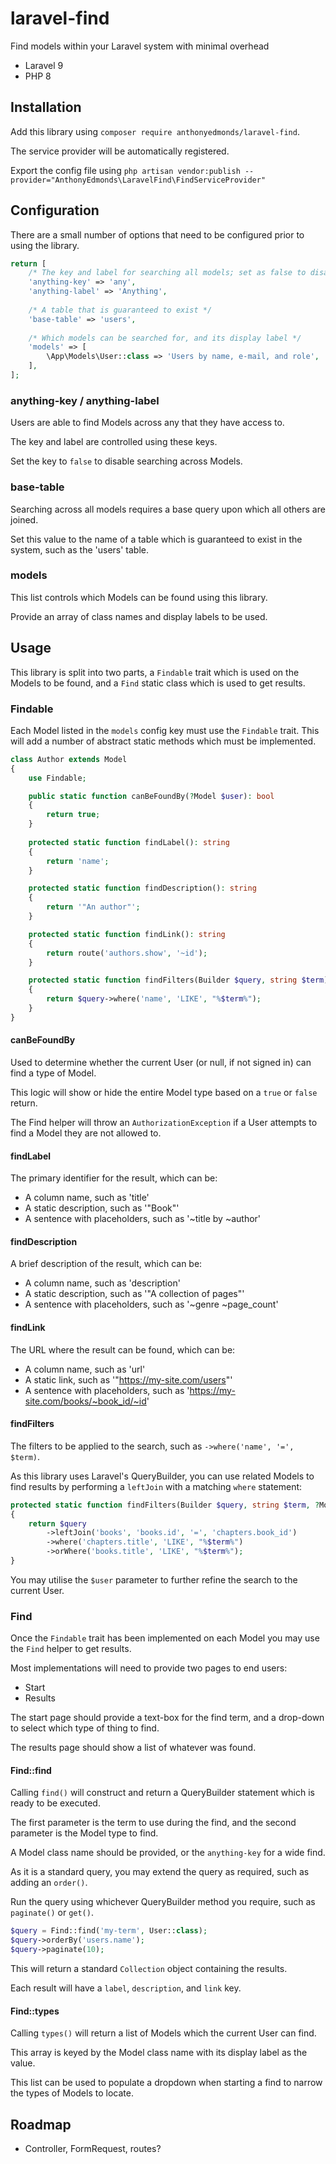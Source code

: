 # laravel-find
Find models within your Laravel system with minimal overhead

* Laravel 9
* PHP 8

## Installation

Add this library using `composer require anthonyedmonds/laravel-find`.

The service provider will be automatically registered.

Export the config file using `php artisan vendor:publish --provider="AnthonyEdmonds\LaravelFind\FindServiceProvider"`

## Configuration

There are a small number of options that need to be configured prior to using the library.

```php
return [
    /* The key and label for searching all models; set as false to disable */
    'anything-key' => 'any',
    'anything-label' => 'Anything',
    
    /* A table that is guaranteed to exist */
    'base-table' => 'users',
    
    /* Which models can be searched for, and its display label */
    'models' => [
        \App\Models\User::class => 'Users by name, e-mail, and role',
    ],
];
```

### anything-key / anything-label

Users are able to find Models across any that they have access to.

The key and label are controlled using these keys.

Set the key to `false` to disable searching across Models.

### base-table

Searching across all models requires a base query upon which all others are joined.

Set this value to the name of a table which is guaranteed to exist in the system, such as the 'users' table.

### models

This list controls which Models can be found using this library.

Provide an array of class names and display labels to be used.

## Usage

This library is split into two parts, a `Findable` trait which is used on the Models to be found, and a `Find` static class which is used to get results.

### Findable

Each Model listed in the `models` config key must use the `Findable` trait. This will add a number of abstract static methods which must be implemented.

```php
class Author extends Model
{
    use Findable;

    public static function canBeFoundBy(?Model $user): bool
    {
        return true;
    }
    
    protected static function findLabel(): string
    {
        return 'name';
    }

    protected static function findDescription(): string
    {
        return '"An author"';
    }

    protected static function findLink(): string
    {
        return route('authors.show', '~id');
    }

    protected static function findFilters(Builder $query, string $term): Builder
    {
        return $query->where('name', 'LIKE', "%$term%");
    }
}
```

#### canBeFoundBy

Used to determine whether the current User (or null, if not signed in) can find a type of Model.

This logic will show or hide the entire Model type based on a `true` or `false` return.

The Find helper will throw an `AuthorizationException` if a User attempts to find a Model they are not allowed to. 

#### findLabel

The primary identifier for the result, which can be:

* A column name, such as 'title'
* A static description, such as '"Book"'
* A sentence with placeholders, such as '~title by ~author'

#### findDescription

A brief description of the result, which can be:

* A column name, such as 'description'
* A static description, such as '"A collection of pages"'
* A sentence with placeholders, such as '~genre ~page_count'

#### findLink

The URL where the result can be found, which can be:

* A column name, such as 'url'
* A static link, such as '"https://my-site.com/users"'
* A sentence with placeholders, such as 'https://my-site.com/books/~book_id/~id'

#### findFilters

The filters to be applied to the search, such as `->where('name', '=', $term)`.

As this library uses Laravel's QueryBuilder, you can use related Models to find results by performing a `leftJoin` with a matching `where` statement:

```php
protected static function findFilters(Builder $query, string $term, ?Model $user = null): Builder
{
    return $query
        ->leftJoin('books', 'books.id', '=', 'chapters.book_id')
        ->where('chapters.title', 'LIKE', "%$term%")
        ->orWhere('books.title', 'LIKE', "%$term%");
}
```

You may utilise the `$user` parameter to further refine the search to the current User.

### Find

Once the `Findable` trait has been implemented on each Model you may use the `Find` helper to get results.

Most implementations will need to provide two pages to end users:

* Start
* Results

The start page should provide a text-box for the find term, and a drop-down to select which type of thing to find.

The results page should show a list of whatever was found.

#### Find::find

Calling `find()` will construct and return a QueryBuilder statement which is ready to be executed.

The first parameter is the term to use during the find, and the second parameter is the Model type to find.

A Model class name should be provided, or the `anything-key` for a wide find.

As it is a standard query, you may extend the query as required, such as adding an `order()`.

Run the query using whichever QueryBuilder method you require, such as `paginate()` or `get()`.

```php
$query = Find::find('my-term', User::class);
$query->orderBy('users.name');
$query->paginate(10);
```

This will return a standard `Collection` object containing the results.

Each result will have a `label`, `description`, and `link` key.

#### Find::types

Calling `types()` will return a list of Models which the current User can find.

This array is keyed by the Model class name with its display label as the value.

This list can be used to populate a dropdown when starting a find to narrow the types of Models to locate.

## Roadmap

* Controller, FormRequest, routes?
